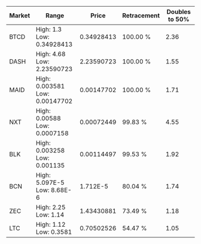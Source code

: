 | Market | Range | Price| Retracement | Doubles to 50% |
| --- | --- | --- | --- | --- |
| BTCD | High: 1.3<br />Low: 0.34928413 | 0.34928413 | 100.00 % | 2.36 |
| DASH | High: 4.68<br />Low: 2.23590723 | 2.23590723 | 100.00 % | 1.55 |
| MAID | High: 0.003581<br />Low: 0.00147702 | 0.00147702 | 100.00 % | 1.71 |
| NXT | High: 0.00588<br />Low: 0.0007158 | 0.00072449 | 99.83 % | 4.55 |
| BLK | High: 0.003258<br />Low: 0.001135 | 0.00114497 | 99.53 % | 1.92 |
| BCN | High: 5.097E-5<br />Low: 8.68E-6 | 1.712E-5 | 80.04 % | 1.74 |
| ZEC | High: 2.25<br />Low: 1.14 | 1.43430881 | 73.49 % | 1.18 |
| LTC | High: 1.12<br />Low: 0.3581 | 0.70502526 | 54.47 % | 1.05 |
